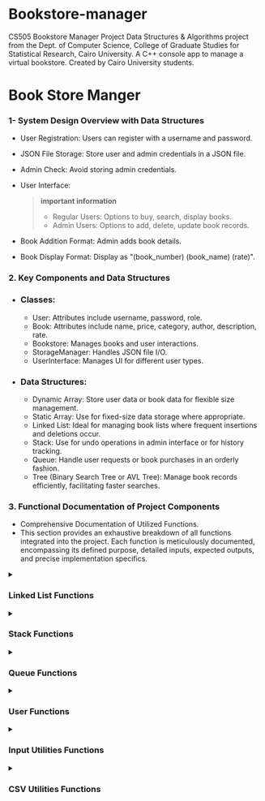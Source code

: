# Bookstore-manager
CS505 Bookstore Manager Project  Data Structures &amp; Algorithms project from the Dept. of Computer Science, College of Graduate Studies for Statistical Research, Cairo University. A C++ console app to manage a virtual bookstore. Created by Cairo University students.


# Book Store Manger

### 1- System Design Overview with Data Structures
   - User Registration: Users can register with a username and password.

   - JSON File Storage: Store user and admin credentials in a JSON file.

   - Admin Check: Avoid storing admin credentials.

   - User Interface:

       > **important information**
       >
       > - Regular Users: Options to buy, search, display books.
       > - Admin Users: Options to add, delete, update book records.

   - Book Addition Format: Admin adds book details.

   - Book Display Format: Display as "(book_number) (book_name) (rate)".

### 2. Key Components and Data Structures
   - ### Classes:
        - User: Attributes include username, password, role.
        - Book: Attributes include name, price, category, author, description, rate.
        - Bookstore: Manages books and user interactions.
        - StorageManager: Handles JSON file I/O.
        - UserInterface: Manages UI for different user types.
   - ### Data Structures:

        - Dynamic Array: Store user data or book data for flexible size management.
        - Static Array: Use for fixed-size data storage where appropriate.
        - Linked List: Ideal for managing book lists where frequent insertions and deletions occur.
        - Stack: Use for undo operations in admin interface or for history tracking.
        - Queue: Handle user requests or book purchases in an orderly fashion.
        - Tree (Binary Search Tree or AVL Tree): Manage book records efficiently, facilitating faster searches.

[//]: # (Hash Table: Store and retrieve user credentials rapidly, ensuring quick login and registration processes.)
    
### 3. Functional Documentation of Project Components

 - Comprehensive Documentation of Utilized Functions.
 - This section provides an exhaustive breakdown of all functions integrated into the project. Each function is meticulously documented, encompassing its defined purpose, detailed inputs, expected outputs, and precise implementation specifics.


[//]: # (Linked List Functions)

<details>
  <summary><h3><b>Linked List Functions</b></h3></summary>
   
  <details>
    <summary><i>Constructor</i></summary>
    
   ### LinkedListUtils<L>::LinkedListUtils() 
   - Purpose: Constructor initializing the linked list.
   - Inputs: None.
   - Outputs: None.
   - Initializes pointers head, cursor, and prev to nullptr.

   ### Implementation
   ```C++
   template <class L>
   LinkedListUtils<L>::LinkedListUtils() {
        head = nullptr;
        cursor = nullptr;
        prev = nullptr;
   }
   ```
  </details>
  
  <details>
    <summary><i>isEmpty</i></summary>
    
   ### bool LinkedListUtils<L>::isEmpty() const 
   - Purpose: Checks if the linked list is empty.
   - Inputs: None.
   - Outputs: Boolean indicating whether the list is empty or not.

   ### Implementation
   ```C++
    template <typename L>
    bool LinkedListUtils<L>::isEmpty() const {
       return head == nullptr;
    }
   ```
  </details> 

  <details>
    <summary><i>cursorIsEmpty</i></summary>
    
   ### bool LinkedListUtils<L>::currsorIsEmpty() const 
   - Purpose: Checks if the cursor is empty.
   - Inputs: None.
   - Outputs: Boolean indicating whether the cursor is empty or not.

   ### Implementation
   ```C++
    template <typename L>
    bool LinkedListUtils<L>::currsorIsEmpty() const {
       return cursor == nullptr;
    }
   ```
  </details> 

  <details>
    <summary><i>toFirst</i></summary>
     
   ### void LinkedListUtils<L>::toFirst()
   - Purpose: Moves the cursor to the beginning of the list.
   - Inputs: None.
   - Outputs: None.
       
   ### Implementation
   ```C++
    template <typename L>
    void LinkedListUtils<L>::toFirst() {
       cursor = head;
       prev = nullptr;
    }
   ```
  </details>

  <details>
    <summary><i>atFirst</i></summary>
     
   ### bool LinkedListUtils<L>::atFirst() const
   - Purpose: Checks if the cursor is at the beginning of the list.
   - Inputs: None.
   - Outputs: Boolean indicating if the cursor is at the beginning.
       
   ### Implementation
   ```C++
    template <typename L>
    bool LinkedListUtils<L>::atFirst() const {
        return cursor == head;
    }
   ```
  </details>

  <details>
    <summary><i>advance</i></summary>
     
   ### void LinkedListUtils<L>::advance()
   - Purpose: Moves the cursor to the next node in the list.
   - Inputs: None.
   - Outputs: None.
       
   ### Implementation
   ```C++
    template <typename L>
    void LinkedListUtils<L>::advance() {
       prev = cursor;
       cursor = cursor->next;
    }
   ```
  </details>

  <details>
    <summary><i>toEnd</i></summary>
     
   ### void LinkedListUtils<L>::toEnd()
   - Purpose: Moves the cursor to the end of the list.
   - Inputs: None.
   - Outputs: None.
       
   ### Implementation
   ```C++
    template <typename L>
    void LinkedListUtils<L>::toEnd() {
       toFirst();
       if (!isEmpty()) {
           while (cursor->next != nullptr)
               advance();
       }
   }
   ```
  </details>

  <details>
    <summary><i>atEnd</i></summary>
     
   ### bool LinkedListUtils<L>::atEnd() const
   - Purpose: Checks if the cursor is at the end of the list.
   - Inputs: None.
   - Outputs: Boolean indicating if the cursor is at the end.
       
   ### Implementation
   ```C++
    template <typename L>
    bool LinkedListUtils<L>::atEnd() const {
    if (isEmpty())
        return true;
    else if (currsorIsEmpty())
        return false;
    else
        return cursor->next == nullptr;
    }
   ```
  </details>

  <details>
    <summary><i>retrieveData</i></summary>
     
   ### void LinkedListUtils<L>::retrieveData(L& d) const
   - Purpose: Retrieves data from the current node.
   - Inputs: Reference to store retrieved data.
   - Outputs: None.
       
   ### Implementation
   ```C++
    template <typename L>
    void LinkedListUtils<L>::retrieveData(L& d) const {
        d = cursor->data;
    }
   ```
  </details>

  <details>
    <summary><i>retrieveData</i></summary>
     
   ### void LinkedListUtils<L>::retrieveData(L &d, int &k) const
   - Purpose: Retrieves data and key from the current node.
   - Inputs: References to store retrieved data and key.
   - Outputs: None.
       
   ### Implementation
   ```C++
    template <typename L>
    void LinkedListUtils<L>::retrieveData(L &d, int &k) const {
       d = cursor->data;
       k = cursor->key;
    }
   ```
  </details>

  <details>
    <summary><i>retrieveKey</i></summary>
     
   ### void LinkedListUtils<L>::retrieveKey(int &k) const
   - Purpose: Retrieves key from the current node.
   - Inputs: Reference to store retrieved key.
   - Outputs: None.
       
   ### Implementation
   ```C++
    template <typename L>
    void LinkedListUtils<L>::retrieveKey(int &k) const {
       k = cursor->key;
    }
   ```
  </details>

   <details>
    <summary><i>updateData</i></summary>
     
   ### void LinkedListUtils<L>::updateData(const L &d)
   - Purpose: Updates the data of the current node.
   - Inputs: New data to update.
   - Outputs: None.
       
   ### Implementation
   ```C++
    template <typename L>
    void LinkedListUtils<L>::updateData(const L &d) {
       cursor->data = d;
    }
   ```
  </details>

   <details>
    <summary><i>listSize</i></summary>
     
   ### int LinkedListUtils<L>::listSize() const
   - Purpose: Computes the size of the linked list.
   - Inputs: None.
   - Outputs: Integer representing the size of the list.
       
   ### Implementation
   ```C++
    template <typename L>
    int LinkedListUtils<L>::listSize() const {
        int count = 0;
        Node* temp = head;
        while (temp != nullptr) {
            count++;
            temp = temp->next;
        }
        return count;
    }
   ```
  </details>

   <details>
    <summary><i>insertFirst</i></summary>
     
   ### void LinkedListUtils<L>::insertFirst(const int &k, const L &d)
   - Purpose: Inserts a new node at the beginning of the list.
   - Inputs: Key and data for the new node.
   - Outputs: None.
       
   ### Implementation
   ```C++
    template <typename L>
    void LinkedListUtils<L>::insertFirst(const int &k, const L &d) {
        Node* temp = new Node;
        temp->key = k;
        temp->data = d;

        temp->next = head;

        head = temp;
        cursor = head;
        prev = nullptr;
    }
   ```
  </details>

   <details>
    <summary><i>insertAfter</i></summary>
     
   ### void LinkedListUtils<L>::insertAfter(const int &k, const L &d)
   - Purpose: Inserts a new node after the current node.
   - Inputs: Key and data for the new node.
   - Outputs: None.
       
   ### Implementation
   ```C++
    template <typename L>
    void LinkedListUtils<L>::insertAfter(const int &k, const L &d) {
        Node* temp = new Node;
        temp->key = k;
        temp->data = d;

        temp->next = cursor->next;
        cursor->next = temp;

        prev = cursor;
        cursor = temp;
    }
   ```
  </details>

  <details>
    <summary><i>insertBefore</i></summary>
     
   ### void LinkedListUtils<L>::insertBefore(const int &k, const L &d)
   - Purpose: Inserts a new node before the current node.
   - Inputs: Key and data for the new node.
   - Outputs: None.
       
   ### Implementation
   ```C++
    template <typename L>
    template <typename L>
    void LinkedListUtils<L>::insertBefore(const int &k, const L &d) {
        Node* temp = new Node;
        temp->key = k;
        temp->data = d;

        temp->next = cursor;
        prev->next = temp;

        cursor = temp;
    }
   ```
  </details>

  <details>
    <summary><i>insertEnd</i></summary>
     
   ### void LinkedListUtils<L>::insertEnd(const int &k, const L &d)
   - Purpose: Inserts a new node at the end of the list.
   - Inputs: Key and data for the new node.
   - Outputs: None.
       
   ### Implementation
   ```C++
    template <typename L>
    void LinkedListUtils<L>::insertEnd(const int &k, const L &d) {
        if (isEmpty())
            insertFirst(k, d);
        else {
            toEnd();
            insertAfter(k, d);
        }
    }
   ```
  </details>

  <details>
    <summary><i>deleteNode</i></summary>
     
   ### void LinkedListUtils<L>::deleteNode(const int &key)
   - Purpose: Deletes a node with a specified key from the list.
   - Inputs: Key of the node to be deleted.
   - Outputs: None.
       
   ### Implementation
   ```C++
    template <typename L>
    void LinkedListUtils<L>::deleteNode(const int &key) {
       // Node* temp = head;
       // Node* prev = nullptr;
       toFirst();
       // Case: List is empty
       if (cursor == nullptr) return;
   
       // Case: Node to delete is head
       if (cursor != nullptr && cursor->key == key) {
           head = cursor->next;   // Changed head
           delete cursor;         // free old head
           return;
       }
   
       // Search for the key to be deleted
       while (cursor != nullptr && cursor->key != key) {
           prev = cursor;
           cursor = cursor->next;
       }
   
       // If key was not present in linked list
       if (cursor == nullptr) return;
   
       // Unlink the node from linked list
       prev->next = cursor->next;
       delete cursor;
    }
   ```
  </details>

   <details>
    <summary><i>deleteNode</i></summary>
     
   ### void LinkedListUtils<L>::deleteNode()
   - Purpose: Deletes the current node.
   - Inputs: None.
   - Outputs: None.
       
   ### Implementation
   ```C++
    template <typename L>
    void LinkedListUtils<L>::deleteNode() {
      Node* temp;
      
      if (!currsorIsEmpty()){
          if (atFirst()) {
              temp = cursor;
              cursor = cursor->next;
              head = cursor;
              delete temp;
          } else {
              temp = cursor;
              cursor = cursor->next;
              prev->next = cursor;
              delete temp;
          }
      }
    }
   ```
  </details>

  <details>
    <summary><i>deleteFirst</i></summary>
     
   ### void LinkedListUtils<L>::deleteFirst()
   - Purpose: Deletes the first node in the list.
   - Inputs: None.
   - Outputs: None.
       
   ### Implementation
   ```C++
    template <typename L>
    void LinkedListUtils<L>::deleteFirst() {
      if (!isEmpty()) {
          toFirst();
          deleteNode();
      }
    }
   ```
  </details>

  <details>
    <summary><i>deleteEnd</i></summary>
     
   ### void LinkedListUtils<L>::deleteEnd()
   - Purpose: Deletes the last node in the list.
   - Inputs: None.
   - Outputs: None.
       
   ### Implementation
   ```C++
    template <typename L>
    void LinkedListUtils<L>::deleteEnd() {
      if (!isEmpty()) {
          toEnd();
          deleteNode();
      }
    }
   ```
  </details>

   <details>
    <summary><i>makeListEmpty</i></summary>
     
   ### void LinkedListUtils<L>::makeListEmpty()
   - Purpose: Empties the entire linked list.
   - Inputs: None.
   - Outputs: None.
       
   ### Implementation
   ```C++
    template <typename L>
   void LinkedListUtils<L>::makeListEmpty() {
      toFirst();
      while (!isEmpty())
          deleteNode();
   }
   ```
  </details>

<details>
    <summary><i>search</i></summary>
     
   ### bool LinkedListUtils<L>::search(const int &k)
   - Purpose: Searches for a node with a specified key in the list.
   - Inputs: Key to search for.
   - Outputs: Boolean indicating if the key was found.
       
   ### Implementation
   ```C++
    template <typename L>
   bool LinkedListUtils<L>::search(const int &k) {
      bool found = false;
      toFirst();
      while (!found && cursor != nullptr) {
          if (cursor->key == k)
              found = true;
          else
              advance();
      }
      return found;
   }
   ```
  </details>

  <details>
    <summary><i>orderInsert</i></summary>
     
   ### void LinkedListUtils<L>::orderInsert(const int &k, const L &d)
   - Purpose: Inserts a node in ascending order based on the key.
   - Inputs:  Key and data for the new node.
   - Outputs: None.
       
   ### Implementation
   ```C++
    template <typename L>
    void LinkedListUtils<L>::orderInsert(const int &k, const L &d) {
      toFirst();
      while (cursor != nullptr && cursor->key < k)
          advance();
      if (prev == nullptr)
          insertFirst(k, d);
      else
          insertBefore(k, d);
    }
   ```
  </details>

   <details>
    <summary><i>traverse</i></summary>
     
   ### void LinkedListUtils<L>::traverse()
   - Purpose: Traverses the list and prints the keys of all nodes.
   - Inputs:  None.
   - Outputs: None.
       
   ### Implementation
   ```C++
    template <typename L>
    void LinkedListUtils<L>::traverse() {
      toFirst();
      while (!currsorIsEmpty()) {
          cout << cursor->key; //<< " " << cursor->data << endl;
          advance();
      }
    }
   ```
  </details>

  <details>
       <summary><i>Destructor</i></summary>
        
   ### LinkedListUtils<L>::~LinkedListUtils()
   - Purpose: Destructor to free memory by making the list empty.
   - Inputs:  None.
   - Outputs: None.
          
   ### Implementation
   ```C++
      template <typename L>
      LinkedListUtils<L>::~LinkedListUtils() {
         makeListEmpty();
      }
   ```
   </details>
 
</details>

[//]: # (Stack Functions)

<details>
  <summary><h3><b>Stack Functions</b></h3></summary>
   
  <details>
    <summary><i>Constructor</i></summary>
    
   ### StackUtils<T>::StackUtils(int size) 
   - Purpose: Constructor for the Stack class with an argument specifying the size of the stack.
   - Inputs: Size of the stack.
   - Outputs: None.

   ### Implementation
   ```C++
   template <typename T>
   StackUtils<T>::StackUtils(int size) {
       stack_size = size;
       top = -1; /* top is -1 at the beginning */
       count = 0;
       stack = new T[stack_size];
   }
   ```
  </details>

  <details>
    <summary><i>Copy Constructor</i></summary>
    
   ### StackUtils<T>::StackUtils(const StackUtils<T> &original)
   - Purpose: Copy constructor to copy the original stack to a new one without changing the original stack.
   - Inputs: The original stack to be copied.
   - Outputs: None.

   ### Implementation
   ```C++
   template <typename T>
   StackUtils<T>::StackUtils(const StackUtils<T> &original) {
       stack_size = original.stack_size;
       top = original.top;
       count = original.count;
       stack = new T[stack_size]; /* allocate memory for the new stack */
       for (int i = 0; i <= stack_size; i++)
           stack[i] = original.stack[i];
   }
   ```
  </details>

  <details>
    <summary><i>push</i></summary>
    
   ### void StackUtils<T>::push(T data)
   - Purpose: Pushes a new element onto the stack.
   - Inputs: The new element to be pushed.
   - Outputs: None.

   ### Implementation
   ```C++
   template <typename T>
   void StackUtils<T>::push(T data) {
       if (stackIsFull()) {
           cout << "Stack is full\n";
       }
       else {
           /* we must ++ before assigning because top is -1 at the beginning */
           stack[++top] = data;
           count++;
       }
   }
   ```
  </details>

  <details>
    <summary><i>pop</i></summary>
    
   ### void StackUtils<T>::pop(T &data)
   - Purpose: Pops an element from the stack.
   - Inputs: Reference to store the popped element.
   - Outputs: None.

   ### Implementation
   ```C++
   template <typename T>
   void StackUtils<T>::pop(T &data) {
       if (stackIsEmpty()) {
           cout << "Stack is empty\n";
       }
       else {
           data = stack[top--];
           count--;
       }
   }
   ```
  </details>

  <details>
    <summary><i>stackTop</i></summary>
    
   ### void StackUtils<T>::stackTop(T &data) const
   - Purpose: Retrieves the top element of the stack without removing it.
   - Inputs: Reference to store the top element.
   - Outputs: None.

   ### Implementation
   ```C++
   template <typename T>
   void StackUtils<T>::stackTop(T &data) const {
       if (stackIsEmpty())
           cout << "Stack Underflow";
       else
           data = stack[top];
   }
   ```
  </details>

   <details>
    <summary><i>stackIsEmpty</i></summary>
    
   ### bool StackUtils<T>::stackIsEmpty() const
   - Purpose: Checks if the stack is empty.
   - Inputs:  None.
   - Outputs: Boolean indicating if the stack is empty.

   ### Implementation
   ```C++
   template <typename T>
   bool StackUtils<T>::stackIsEmpty() const {
       return top < 0; // or return (top == -1);
   }
   ```
  </details>

   <details>
    <summary><i>stackIsFull</i></summary>
    
   ### bool StackUtils<T>::stackIsFull() const
   - Purpose: Checks if the stack is full.
   - Inputs:  None.
   - Outputs: Boolean indicating if the stack is full.

   ### Implementation
   ```C++
   template <typename T>
   bool StackUtils<T>::stackIsFull() const {
       return (top >= (stack_size - 1)); // or return (top == stack_size - 1);
   }
   ```
  </details>

   <details>
    <summary><i>stackSize</i></summary>
    
   ### int StackUtils<T>::stackSize()
   - Purpose: Retrieves the size of the stack (number of elements).
   - Inputs:  None.
   - Outputs: Integer representing the size of the stack.

   ### Implementation
   ```C++
   template <typename T>
   int StackUtils<T>::stackSize() {
       return count;
   }
   ```
  </details>

  <details>
    <summary><i>Destructor</i></summary>
    
   ### StackUtils<T>::~StackUtils()
   - Purpose: Destructor to delete the stack from memory after program execution.
   - Inputs:  None.
   - Outputs: None.

   ### Implementation
   ```C++
   template <typename T>
   StackUtils<T>::~StackUtils() {
       delete [] stack;
   }
   ```
  </details>

  <details>
    <summary><i>sorting_stack</i></summary>
    
   ### void StackUtils<T>::sorting_stack(StackUtils<T> &s)
   - Purpose: Sorts the elements of the provided stack in descending order.
   - Inputs: Reference to a stack to be sorted.
   - Outputs: None.

   ### Implementation
   ```C++
   template <typename T>
    void StackUtils<T>::sorting_stack(StackUtils<T> &s) {
        int size = s.stackSize();
        T *array = new T[size]; // Array to hold stack elements
        int arraySize = 0;
   
        // Transfer elements from stack 's' to array
        while (!s.stackIsEmpty()) {
            T temp;
            s.pop(temp);
            array[arraySize++] = temp;
        }
   
        // Sorting using a Bubble Sort algorithm
        for (int i = 0; i < arraySize - 1; i++) {
            for (int j = 0; j < arraySize - i - 1; j++) {
                if (array[j] < array[j + 1]) {
                    // Swap array[j] and array[j + 1]
                    T temp = array[j];
                    array[j] = array[j + 1];
                    array[j + 1] = temp;
                }
            }
        }
   
        // Push sorted elements back to stack 's'
        for (int i = 0; i < arraySize; i++) {
            s.push(array[i]);
        }
   
        delete[] array; // Clean up the dynamically allocated array
    }
   ```
  </details>


  <details>
    <summary><i>sorting_stack</i></summary>
    
   ### void StackUtils<T>::sorting_stack()
   - Purpose: Sorts the elements of the stack in ascending order using a Bubble Sort algorithm.
   - Inputs: None.
   - Outputs: None.

   ### Implementation
   ```C++
    template <typename T>
    void StackUtils<T>::sorting_stack() {
        T *array = new T[count]; // Array to hold stack elements
        int arraySize = 0;
   
        // Transfer elements from stack to array
        while (!stackIsEmpty()) {
            pop(array[arraySize++]);
        }
   
        // Bubble Sort algorithm
        for (int i = 0; i < arraySize - 1; i++) {
            for (int j = 0; j < arraySize - i - 1; j++) {
                if (array[j] > array[j + 1]) {
                    // Swap array[j] and array[j + 1]
                    T temp = array[j];
                    array[j] = array[j + 1];
                    array[j + 1] = temp;
                }
            }
        }
   
        // Push sorted elements back to stack
        for (int i = 0; i < arraySize; i++) {
            push(array[i]);
        }
   
        delete[] array; // Clean up the dynamically allocated array
    }
   ```
  </details>

   <details>
    <summary><i>printStack</i></summary>
    
   ### void StackUtils<T>::printStack(StackUtils<T>& stack, const string& message)
   - Purpose: Prints the elements of the provided stack along with a message.
   - Inputs:  
      - stack: Reference to the stack whose elements need to be printed.
      - message: Message to be displayed before printing the elements. 
   - Outputs: None.

   ### Implementation
   ```C++
    template <typename T>
    void StackUtils<T>::printStack(StackUtils<T>& stack, const string& message) {
        cout << message << endl;
        StackUtils<T> tempStack(stack);
   
        while (!tempStack.stackIsEmpty()) {
            T element;
            tempStack.pop(element);
            cout << element << "  ";
        }
        cout << endl;
    }
   ```
  </details>

  <details>
    <summary><i>getMin</i></summary>
    
   ### T StackUtils<T>::getMin()
   - Purpose: Retrieves the minimum element in the stack.
   - Inputs: None.
   - Outputs: The minimum element in the stack.

   ### Implementation
   ```C++
    template <typename T>
    T StackUtils<T>::getMin() {
        if (stackIsEmpty()) {
            throw std::runtime_error("Stack is empty");
        }
   
        T minElement = stack[top];
        for (int i = 0; i <= top; i++) {
            if (stack[i] < minElement) {
                minElement = stack[i];
            }
        }
   
        return minElement;
    }
   ```
  </details>
  
   
</details>


[//]: # (Book Functions)



[//]: # (Queue Functions)


<details>
  <summary><h3><b>Queue Functions</b></h3></summary>
   
  <details>
    <summary><i>Constructor</i></summary>
    
   ### QueueUtils<T>::QueueUtils(int size) 
   - Purpose: Constructor for QueueUtils class.
   - Inputs: Size of the queue.
   - Outputs: None.

   ### Implementation
   ```C++
    template <typename T>
    QueueUtils<T>::QueueUtils(int size) {
        this->size = size;
        queue = new T[size];
        front = 0;
        rear = -1;
        count = 0;
    }
   ```
  </details>

   <details>
    <summary><i>Destructor</i></summary>
    
   ### QueueUtils<T>::~QueueUtils()
   - Purpose: Destructor for QueueUtils class.
   - Inputs: None.
   - Outputs: None.

   ### Implementation
   ```C++
     template <typename T>
     QueueUtils<T>::~QueueUtils() {
         delete[] queue;
     }
   ```
  </details>

   <details>
    <summary><i>Copy constructor</i></summary>
    
   ### QueueUtils<T>::QueueUtils(const QueueUtils<T> &q)
   - Purpose: Copy constructor for QueueUtils class.
   - Inputs: Another QueueUtils object.
   - Outputs: None.

   ### Implementation
   ```C++
       template <typename T>
       QueueUtils<T>::QueueUtils(const QueueUtils<T> &q) {
           size = q.size;
           queue = new T[size];
           front = q.front;
           rear = q.rear;
           count = q.count;
           for (int i = 0; i < size; i++) {
               queue[i] = q.queue[i];
           }
       }
   ```
  </details>

  <details>
    <summary><i>enqueue</i></summary>
    
   ### void QueueUtils<T>::enqueue(T item)
   - Purpose: Adds an element to the queue.
   - Inputs: Element to be added.
   - Outputs: None.

   ### Implementation
   ```C++
       template <typename T>
       void QueueUtils<T>::enqueue(T item) {
           if (isFull()) {
               std::cout << "Queue is full" << std::endl;
               return;
           }
           rear = (rear + 1) % size;
           queue[rear] = item;
           count++;
       }
   ```
  </details>

  <details>
    <summary><i>dequeue</i></summary>
    
   ### T QueueUtils<T>::dequeue()
   - Purpose: Removes and returns the element from the front of the queue.
   - Inputs: None.
   - Outputs: Element removed from the queue (default value if empty).

   ### Implementation
   ```C++
       template <typename T>
       T QueueUtils<T>::dequeue() {
           if (isEmpty()) {
               std::cout << "Queue is empty" << std::endl;
               return T(); // Return default value of T
           }
           T item = queue[front];
           front = (front + 1) % size;
           count--;
           return item;
       }
   ```
  </details>

   <details>
    <summary><i>isEmpty</i></summary>
    
   ### bool QueueUtils<T>::isEmpty() const
   - Purpose: Checks if the queue is empty.
   - Inputs: None.
   - Outputs: Boolean indicating if the queue is empty.

   ### Implementation
   ```C++
          template <typename T>
          bool QueueUtils<T>::isEmpty() const {
              return count == 0;
          }
   ```
  </details>

   <details>
    <summary><i>isFull</i></summary>
    
   ### bool QueueUtils<T>::isFull() const
   - Purpose: Checks if the queue is full.
   - Inputs: None.
   - Outputs: Boolean indicating if the queue is full.

   ### Implementation
   ```C++
       template <typename T>
       bool QueueUtils<T>::isFull() const {
           return count == size;
       }
   ```
  </details>

  <details>
    <summary><i>display</i></summary>
    
   ### void QueueUtils<T>::display() const
   - Purpose: Displays the elements in the queue.
   - Inputs: None.
   - Outputs: None (prints queue elements if not empty).

   ### Implementation
   ```C++
       template <typename T>
       void QueueUtils<T>::display() const {
           if (isEmpty()) {
               std::cout << "Queue is empty" << std::endl;
               return;
           }
           std::cout << "Queue: ";
           for (int i = front; i != rear; i = (i + 1) % size) {
               std::cout << queue[i] << " ";
           }
           std::cout << queue[rear] << std::endl;
       }
   ```
  </details>


 <details>
    <summary><i>getMax</i></summary>
    
   ### T QueueUtils<T>::getMax()
   - Purpose: Retrieves the maximum element in the queue.
   - Inputs: None.
   - Outputs: The maximum element in the queue.

   ### Implementation
   ```C++
       template <typename T>
       T QueueUtils<T>::getMax() {
           if (isEmpty()) {
               throw std::runtime_error("Queue is empty");
           }
      
           T maxElement = queue[front];
           for (int i = front; i != rear; i = (i + 1) % size) {
               if (queue[i] > maxElement) {
                   maxElement = queue[i];
               }
           }
      
           // Check the rear element
           if (queue[rear] > maxElement) {
               maxElement = queue[rear];
           }
      
           return maxElement;
       }
   ```
  </details>


</details>



[//]: # (User Functions)


<details>
  <summary><h3><b>User Functions</b></h3></summary>
   
  <details>
    <summary><i>Constructor</i></summary>
    
   ### User::User() 
   - Purpose: Constructor that loads user data from a CSV file.
   - Inputs: None.
   - Outputs: None.

   ### Implementation
   ```C++
    User::User() {
       loadFromCSV("database/users.csv");
     }
   ```
  </details>

   <details>
    <summary><i>Destructor</i></summary>
    
   ### User::~User()
   - Purpose: Destructor that saves user data to a CSV file and empties the user_node.
   - Inputs: None.
   - Outputs: None.

   ### Implementation
   ```C++
     User::~User() {
          saveToCSV("database/users.csv");
          user_node.makeListEmpty();
     }
   ```
  </details>

   <details>
    <summary><i>display</i></summary>
    
   ### bool User::display(string& username, string& job_title)
   - Purpose: Displays login or registration options for users.
   - Inputs: References to store username and job_title.
   - Outputs: Boolean indicating if the user was authenticated or registered.

   ### Implementation
   ```C++
   bool User::display(string& username, string& job_title) {
       string input, password;
       char ask = 'N';
       int choose = 0;
       bool found;
   
       do {
           choose = getValidNumber<int>("Select Authentication: \n1)Login \n2)Register a new Account\n");
           if (choose == 1) {
               cout << "Enter Username: ";
               getline(cin, username);
               cout << "Enter Password: ";
               getline(cin, password);
   
               found = serach(username, password);
               if (!found) {
                   if (serach(username)) {
                       // User exists, but password is incorrect
                       cout << "Incorrect password for existing user. Would you like to login again? (Y/N)" << endl;
                   } else {
                       // User does not exist
                       cout << "User Not Found. Would you like to login again? (Y/N)" << endl;
                   }
                   getline(cin, input);
                   ask = !input.empty() ? input[0] : 'N';
               } else {
                   UserData data;
                   user_node.retrieveData(data);
                   cout << "\n'" << data.username << "' Welcome To Our Bookstore \n";
                   return true;
               }
           } else if (choose == 2) {
               cout << "Please Enter the username: ";
               getline(cin, username);
               cout << "Enter Password: ";
               getline(cin, password);
               cout << "Please Enter your job title: ";
               getline(cin, job_title);
   
               if (username.empty() || password.empty() || job_title.empty()) {
                   cout << "Username or password cannot be empty. Would you like to try again? (Y/N)" << endl;
                   getline(cin, input);
                   ask = !input.empty() ? input[0] : 'N';
                   continue;
               }
   
               found = serach(username);
               if (found) {
                   cout << "This User Already Exists. Would you like to try logging in? (Y/N)" << endl;
                   getline(cin, input);
                   ask = !input.empty() ? input[0] : 'N';
                   if (ask == 'Y' || ask == 'y') {
                       continue; // Redirect to login
                   }
               } else {
                   insert(username, password, job_title);
                   cout << "\n'" << username << "' Welcome To Bookstore \n";
                   saveToCSV("database/users.csv");
                   return true;
               }
           }
       } while (ask == 'Y' || ask == 'y');
   
       return false;
   }
   ```
  </details>

  <details>
    <summary><i>insert</i></summary>
    
   ### void User::insert(const string& username, const string& password, const string& job_title)
   - Purpose: Inserts a new user into the user_node.
   - Inputs: Username, password, and job title of the new user.
   - Outputs: None.

   ### Implementation
   ```C++
   void User::insert(const string&username, const string&password, const string&job_title) {
       UserData data;
       int key = 0;
       if (!user_node.currsorIsEmpty()) {
           user_node.toEnd();
           user_node.retrieveKey(key);
       }
   
       key++;
       data.job_title = job_title;
       data.username = username;
       data.password = password;
       user_node.insertEnd(key, data);
       saveToCSV("database/users.csv");
   }
   ```
  </details>

  <details>
    <summary><i>search</i></summary>
    
   ### bool User::search(const string& username)
   - Purpose: Searches for a specific username in the user_node.
   - Inputs: Username to search.
   - Outputs: Boolean indicating if the username exists.

   ### Implementation
   ```C++
   bool User::serach(const string&username) {
       bool found = false;
       UserData data;
       user_node.toFirst();
       while (!user_node.currsorIsEmpty()) {
           user_node.retrieveData(data);
           if (data.username == username)
               return true;
   
           user_node.advance();
       }
       return found;
   }
   ```
  </details>

   <details>
    <summary><i>search</i></summary>
    
   ### bool User::search(const string& username, const string& password)
   - Purpose: Searches for a specific username and password combination in the user_node.
   - Inputs: Username and password to search.
   - Outputs: Boolean indicating if the username and password match.

   ### Implementation
   ```C++
   bool User::serach(const string&username, const string&password) {
       bool found = false;
       UserData data;
       user_node.toFirst();
       while (!user_node.currsorIsEmpty()) {
           user_node.retrieveData(data);
           if (data.username == username && data.password == password)
               return true;
   
           user_node.advance();
       }
       return found;
   }
   ```
  </details>

   <details>
    <summary><i>size</i></summary>
    
   ### int User::size()
   - Purpose: Retrieves the number of users in the user_node.
   - Inputs: None.
   - Outputs: Integer representing the number of users.

   ### Implementation
   ```C++
      int User::size() {
          return user_node.listSize();
      }
   ```
  </details>

  <details>
    <summary><i>loadFromCSV</i></summary>
    
   ### void User::loadFromCSV(const string& filename)
   - Purpose: Loads user data from a CSV file into the user_node.
   - Inputs: Filename of the CSV file.
   - Outputs: None.
   - 
   ### Implementation
   ```C++
     void User::loadFromCSV(const string& filename) {
      
          // skip the first line
          locale::global(locale("C"));
      
          std::string data[MAX_ROWS][USER_MAX_COLS];
          int rowCount, colCount;
      
          try {
              readCSV<USER_MAX_COLS>(filename, data, rowCount, colCount); // Template argument added
              for (int i = 0; i < rowCount; ++i) {
                  string username = data[i][0];
                  string password = data[i][1];
                  string job_title = data[i][2];
      
                  // Basic validation example
                  if (!username.empty() && !password.empty() && !job_title.empty()) {
                      insert(username, password, job_title);
                  }
              }
          } catch (const std::exception& e) {
              cerr << "Error reading file: " << e.what() << endl;
          }
      }
   ```
  </details>


 <details>
    <summary><i>saveToCSV</i></summary>
    
   ### void User::saveToCSV(const string& filename)
   - Purpose: Saves user data from the user_node to a CSV file.
   - Inputs: Filename of the CSV file.
   - Outputs: None.

   ### Implementation
   ```C++
       void User::saveToCSV(const string& filename) {
          std::string data[MAX_ROWS][USER_MAX_COLS];
          int rowCount = 0;
      
          user_node.toFirst();
          UserData userData;
          while (!user_node.currsorIsEmpty() && rowCount < MAX_ROWS) {
              user_node.retrieveData(userData);
              data[rowCount][0] = userData.username;
              data[rowCount][1] = userData.password;
              data[rowCount][2] = userData.job_title;
              rowCount++;
              user_node.advance();
          }
      
          writeCSV<USER_MAX_COLS>(filename, data, rowCount, USER_MAX_COLS); // Template argument added
      }
   ```
  </details>


</details>


[//]: # (Input Utilities Functions)


<details>
  <summary><h3><b>Input Utilities Functions</b></h3></summary>
   
  <details>
    <summary><i>getValidNumber</i></summary>
    
   ### T getValidNumber(const string& prompt)
   - Purpose: Prompts the user for input until a valid number of type T is entered.
   - Inputs: A prompt message to display to the user.
   - Outputs: The valid number of type T entered by the user.

   ### Implementation
   ```C++
   template <typename T>
   T getValidNumber(const string& prompt) {
       T number;
       string input;
       bool isValid = false;
   
       while (!isValid) {
           cout << prompt;
           getline(cin, input);
           stringstream ss(input);
   
           if (ss >> number && !(ss >> input)) { // Check if input is a number and nothing follows
               isValid = true;
           } else {
               cout << "Invalid input. Please enter a valid number.\n";
           }
       }
       return number;
   }
   ```
  </details>

   
</details>


[//]: # (CSV Utilities Functions)


<details>
  <summary><h3><b>CSV Utilities Functions</b></h3></summary>
   
  <details>
    <summary><i>writeCSV</i></summary>
    
   ### void writeCSV(const std::string& filename, const std::string data[][MAX_COLS], int rowCount, int colCount)
   - Purpose: Writes data in CSV format to the specified file.
   - Inputs:
     - filename: Name of the file to write data to.
     - data: Two-dimensional array containing the data to write.
     - rowCount: Number of rows in the data.
     - colCount: Number of columns in the data.
   - Outputs: None.

   ### Implementation
   ```C++
   template <size_t MAX_COLS>
   void writeCSV(const std::string& filename, const std::string data[][MAX_COLS], int rowCount, int colCount) {
       std::ofstream fileOut(filename);
       if (!fileOut.is_open()) {
           throw std::runtime_error("Error opening file for writing");
       }
   
       for (int i = 0; i < rowCount; ++i) {
           for (int j = 0; j < colCount; ++j) {
               fileOut << data[i][j];
               if (j < colCount - 1) fileOut << ",";
           }
           fileOut << "\n";
       }
   
       fileOut.close();
   }
   ```
  </details>

  <details>
    <summary><i>readCSV</i></summary>
    
   ### void readCSV(const std::string& filename, std::string data[][MAX_COLS], int& rowCount, int& colCount)
   - Purpose: Reads data in CSV format from the specified file.
   - Inputs:
     - filename: Name of the file to read data from.
     - data: Two-dimensional array to store the read data.
     - rowCount: Reference to store the number of rows read.
     - colCount: Reference to store the number of columns read.
   - Outputs: None.

   ### Implementation
   ```C++
   template <size_t MAX_COLS>
   void readCSV(const std::string& filename, std::string data[][MAX_COLS], int& rowCount, int& colCount) {
       std::ifstream fileIn(filename);
       if (!fileIn.is_open()) {
           throw std::runtime_error("Error opening file for reading");
       }
   
       std::string line;
       rowCount = 0;
   
       while (std::getline(fileIn, line) && rowCount < 100) { // Assuming max 100 rows
           std::istringstream ss(line);
           std::string cell;
           int col = 0;
   
           while (std::getline(ss, cell, ',') && col < MAX_COLS) {
               data[rowCount][col++] = cell;
           }
   
           if (col > 0) { // Ensure we have at least one column
               rowCount++;
           }
       }
   
       colCount = (rowCount > 0) ? MAX_COLS : 0; // Set colCount to MAX_COLS if we have at least one row
       fileIn.close();
   }
   ```
  </details>

   
</details>








